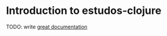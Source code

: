 # Introduction to estudos-clojure

TODO: write [great documentation](http://jacobian.org/writing/what-to-write/)
